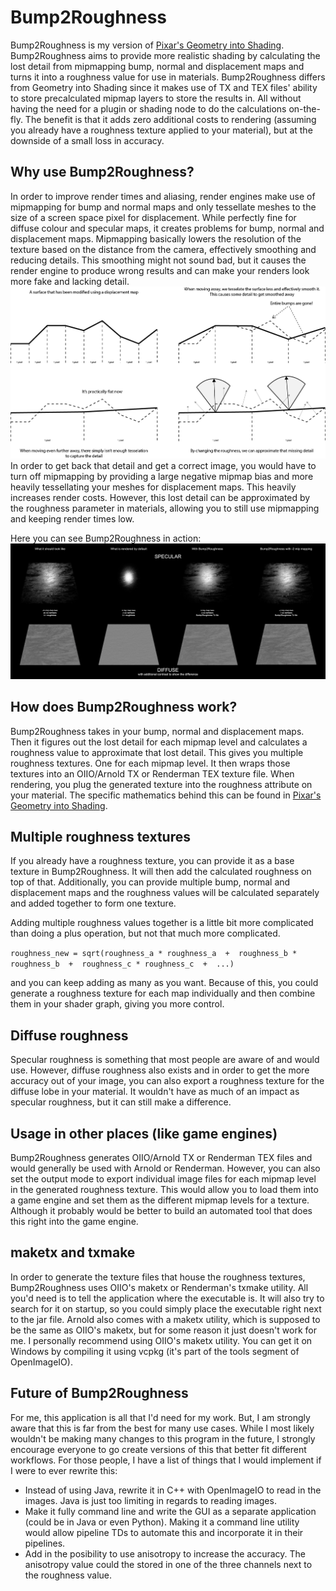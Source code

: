 # Bump2Roughness
Bump2Roughness is my version of [Pixar's Geometry into Shading](https://graphics.pixar.com/library/BumpRoughness/). 
Bump2Roughness aims to provide more realistic shading by calculating the lost detail from mipmapping bump, normal 
and displacement maps and turns it into a roughness value for use in materials. Bump2Roughness differs from Geometry into Shading
since it makes use of TX and TEX files' ability to store precalculated mipmap layers to store the results in. All without having
the need for a plugin or shading node to do the calculations on-the-fly. The benefit is that it adds zero additional costs to
rendering (assuming you already have a roughness texture applied to your material), but at the downside of a small loss in accuracy.

## Why use Bump2Roughness?
In order to improve render times and aliasing, render engines make use of mipmapping for bump and normal maps and only tessellate
meshes to the size of a screen space pixel for displacement. While perfectly fine for diffuse colour and specular maps, it creates
problems for bump, normal and displacement maps. Mipmapping basically lowers the resolution of the texture based on the distance
from the camera, effectively smoothing and reducing details. This smoothing might not sound bad, but it causes the render engine
to produce wrong results and can make your renders look more fake and lacking detail. ![Implications from smoothing a displacement map](Bump2Roughness_illustration.jpg)
In order to get back that detail and get a correct image, you would have to turn off mipmapping by providing a large negative mipmap bias
and more heavily tessellating your meshes for displacement maps. This heavily increases render costs. However, this lost detail can be
approximated by the roughness parameter in materials, allowing you to still use mipmapping and keeping render times low.

Here you can see Bump2Roughness in action: ![Showcase of Bump2Roughness](Bump2Roughness_test_image.png)

## How does Bump2Roughness work?
Bump2Roughness takes in your bump, normal and displacement maps. Then it figures out the lost detail for each mipmap level and
calculates a roughness value to approximate that lost detail. This gives you multiple roughness textures. One for each mipmap level.
It then wraps those textures into an OIIO/Arnold TX or Renderman TEX texture file. When rendering, you plug the generated texture into
the roughness attribute on your material. The specific mathematics behind this can be found in [Pixar's Geometry into Shading](https://graphics.pixar.com/library/BumpRoughness/).

## Multiple roughness textures
If you already have a roughness texture, you can provide it as a base texture in Bump2Roughness. It will then add the calculated roughness
on top of that. Additionally, you can provide multiple bump, normal and displacement maps and the roughness values will be calculated separately
and added together to form one texture.

Adding multiple roughness values together is a little bit more complicated than doing a plus operation, but not that much more complicated.

```roughness_new = sqrt(roughness_a * roughness_a  +  roughness_b * roughness_b  +  roughness_c * roughness_c  +  ...)```

and you can keep adding as many as you want. Because of this, you could generate a roughness texture for each map individually and then
combine them in your shader graph, giving you more control.

## Diffuse roughness
Specular roughness is something that most people are aware of and would use. However, diffuse roughness also exists and in order to
get the more accuracy out of your image, you can also export a roughness texture for the diffuse lobe in your material. It wouldn't
have as much of an impact as specular roughness, but it can still make a difference.

## Usage in other places (like game engines)
Bump2Roughness generates OIIO/Arnold TX or Renderman TEX files and would generally be used with Arnold or Renderman. However, you can also
set the output mode to export individual image files for each mipmap level in the generated roughness texture. This would allow you to
load them into a game engine and set them as the different mipmap levels for a texture. Although it probably would be better to build
an automated tool that does this right into the game engine.

## maketx and txmake
In order to generate the texture files that house the roughness textures, Bump2Roughness uses OIIO's maketx or Renderman's txmake utility.
All you'd need is to tell the application where the executable is. It will also try to search for it on startup, so you could simply place
the executable right next to the jar file. Arnold also comes with a maketx utility, which is supposed to be the same as OIIO's maketx, but
for some reason it just doesn't work for me. I personally recommend using OIIO's maketx utility. You can get it on Windows by compiling it
using vcpkg (it's part of the tools segment of OpenImageIO).

## Future of Bump2Roughness
For me, this application is all that I'd need for my work. But, I am strongly aware that this is far from the best for many use cases.
While I most likely wouldn't be making many changes to this program in the future, I strongly encourage everyone to go create versions of
this that better fit different workflows. For those people, I have a list of things that I would implement if I were to ever rewrite this:
* Instead of using Java, rewrite it in C++ with OpenImageIO to read in the images. Java is just too limiting in regards to reading images.
* Make it fully command line and write the GUI as a separate application (could be in Java or even Python). Making it a command line utility would allow pipeline TDs to automate this and incorporate it in their pipelines.
* Add in the posibility to use anisotropy to increase the accuracy. The anisotropy value could the stored in one of the three channels next to the roughness value.
